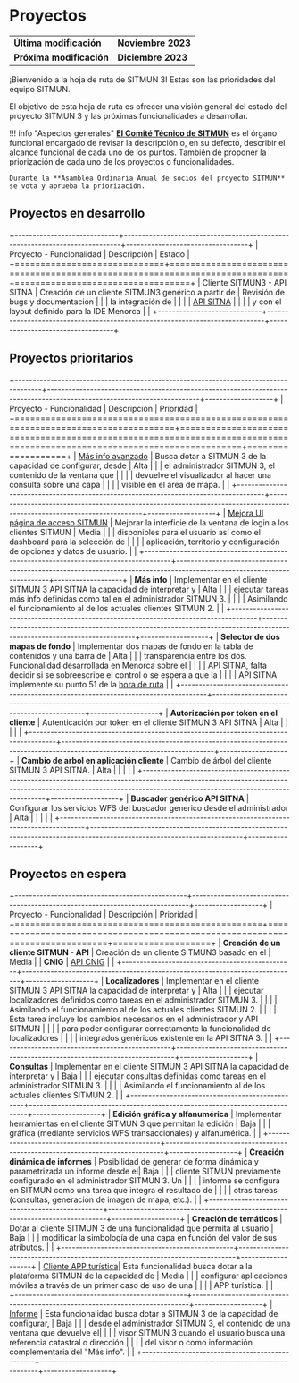 # Proyectos

<table>
    <tr>
        <td><strong>Última modificación</strong></td>
        <td><strong>Noviembre 2023</strong></td>
    </tr>
    <tr>
        <td><strong>Próxima modificación</strong></td>
        <td><strong>Diciembre 2023</strong></td>
    </tr>
</table>

¡Bienvenido a la hoja de ruta de SITMUN 3! Estas son las prioridades del equipo SITMUN.

El objetivo de esta hoja de ruta es ofrecer una visión general del estado del proyecto SITMUN 3 y las próximas funcionalidades a desarrollar.

!!! info "Aspectos generales"
    [**El Comité Técnico de SITMUN**](https://sitmun.github.io/contact/) es el órgano funcional encargado de revisar la descripción o,
    en su defecto, describir el alcance funcional de cada uno de los puntos.
    También de proponer la priorización de cada uno de los proyectos o funcionalidades.

    Durante la **Asamblea Ordinaria Anual de socios del proyecto SITMUN** se vota y aprueba la priorización.

## Proyectos en desarrollo

+-----------------------------+-----------------------------------------------------------------------------+----------------------------------+
| Proyecto - Funcionalidad    | Descripción                                                                 | Estado                           |
+=============================+=============================================================================+==================================+
| Cliente SITMUN3 - API SITNA | Creación de un cliente SITMUN3 genérico a partir de                         | Revisión de bugs y documentación |
|                             | la integración de                                                           |                                  |
|                             | [API SITNA](https://github.com/sitna/api-sitna/blob/master/README.es-ES.md) |                                  |
|                             | y con el layout definido para la IDE Menorca                                |                                  |
+-----------------------------+-----------------------------------------------------------------------------+----------------------------------+

## Proyectos prioritarios

+-------------------------------------------------------------------------------------+------------------------------------------------------------------------------------------------------------------------+-------------------+
| Proyecto - Funcionalidad                                                            | Descripción                                                                                                            | Prioridad         |
+=====================================================================================+========================================================================================================================+===================+
| [Más info avanzado](roadmap/mas-info-avanzado.md)                                   | Busca dotar a SITMUN 3 de la capacidad de configurar, desde                                                            | Alta              |
|                                                                                     | el administrador SITMUN 3, el contenido de la ventana que                                                              |                   |
|                                                                                     | devuelve el visualizador al hacer una consulta sobre una capa                                                          |                   |
|                                                                                     | visible en el área de mapa.                                                                                            |                   |
+-------------------------------------------------------------------------------------+------------------------------------------------------------------------------------------------------------------------+-------------------+
| [Mejora UI página de acceso   SITMUN](roadmap/mejora-ui-login-dashboard-cliente.md) | Mejorar la interficie de la ventana de login a los clientes SITMUN                                                     | Media             |
|                                                                                     | disponibles para el usuario así como el dashboard para la selección de                                                 |                   |
|                                                                                     | aplicación, territorio y configuración de opciones y datos de usuario.                                                 |                   |
+-------------------------------------------------------------------------------------+------------------------------------------------------------------------------------------------------------------------+-------------------+
| **Más info**                                                                        | Implementar en el cliente SITMUN 3 API SITNA la capacidad de interpretar y                                             | Alta              |
|                                                                                     | ejecutar tareas más info definidas como tal en el administrador SITMUN 3.                                              |                   |
|                                                                                     | Asimilando el funcionamiento al de los actuales clientes SITMUN 2.                                                     |                   |
+-------------------------------------------------------------------------------------+------------------------------------------------------------------------------------------------------------------------+-------------------+
| **Selector de dos mapas de fondo**                                                  | Implementar dos mapas de fondo en la tabla de contenidos y una barra de                                                | Alta              |
|                                                                                     | transparencia entre los dos. Funcionalidad desarrollada en Menorca sobre el                                            |                   |
|                                                                                     | API SITNA, falta decidir si se sobreescribe el control o se espera a que la                                            |                   |
|                                                                                     | API SITNA implemente su punto 51 de la [hora de ruta](https://github.com/sitna/api-sitna/blob/master/roadmap.es-ES.md) |                   |
+-------------------------------------------------------------------------------------+------------------------------------------------------------------------------------------------------------------------+-------------------+
| **Autorización por token en el cliente**                                            | Autenticación por token en el cliente SITMUN 3 API SITNA                                                               | Alta              |
|                                                                                     |                                                                                                                        |                   |
+-------------------------------------------------------------------------------------+------------------------------------------------------------------------------------------------------------------------+-------------------+
| **Cambio de arbol en aplicación cliente**                                           | Cambio de árbol del cliente SITMUN 3 API SITNA.                                                                        | Alta              |
|                                                                                     |                                                                                                                        |                   |
+-------------------------------------------------------------------------------------+------------------------------------------------------------------------------------------------------------------------+-------------------+
| **Buscador genérico API SITNA**                                                     | Configurar los servicios WFS del buscador generico desde el administrador                                              | Alta              |
|                                                                                     |                                                                                                                        |                   |
+-------------------------------------------------------------------------------------+------------------------------------------------------------------------------------------------------------------------+-------------------+

## Proyectos en espera

+------------------------------------------------+-----------------------------------------------------------------------------+-------------------+
| Proyecto - Funcionalidad                       | Descripción                                                                 | Prioridad         |
+================================================+=============================================================================+===================+
| **Creación de un cliente SITMUN - API**        | Creación de un cliente SITMUN3 basado en el                                 | Media             |
| **CNIG**                                       | [API CNIG](https://github.com/IGN-CNIG/API-CNIG)                            |                   |
+------------------------------------------------+-----------------------------------------------------------------------------+-------------------+
| **Localizadores**                              | Implementar en el cliente SITMUN 3 API SITNA la capacidad de interpretar y  | Alta              |
|                                                | ejecutar localizadores definidos como tareas en el administrador SITMUN 3.  |                   |
|                                                | Asimilando el funcionamiento al de los actuales clientes SITMUN 2.          |                   |
|                                                | Esta tarea incluye los cambios necesarios en el administrador y API SITMUN  |                   |
|                                                | para poder configurar correctamente la funcionalidad de localizadores       |                   |
|                                                | integrados genéricos existente en la API SITNA 3.                           |                   |
+------------------------------------------------+-----------------------------------------------------------------------------+-------------------+
| **Consultas**                                  | Implementar en el cliente SITMUN 3 API SITNA la capacidad de interpretar y  | Baja              |
|                                                | ejecutar consultas definidas como tareas en el administrador SITMUN 3.      |                   |
|                                                | Asimilando el funcionamiento al de los actuales clientes SITMUN 2.          |                   |
+------------------------------------------------+-----------------------------------------------------------------------------+-------------------+
| **Edición gráfica y alfanumérica**             | Implementar herramientas en el cliente SITMUN 3 que permitan la edición     | Baja              |
|                                                | gráfica (mediante servicios WFS transaccionales) y alfanumérica.            |                   |
+------------------------------------------------+-----------------------------------------------------------------------------+-------------------+
| **Creación dinámica de informes**              | Posibilidad de generar de forma dinámica y parametrizada un informe desde el| Baja              |
|                                                | cliente SITMUN previamente configurado en el administrador SITMUN 3. Un     |                   |
|                                                | informe se configura en SITMUN como una tarea que integra el resultado de   |                   |
|                                                | otras tareas (consultas, generación de imagen de mapa, etc.).               |                   |
+------------------------------------------------+-----------------------------------------------------------------------------+-------------------+
| **Creación de temáticos**                      | Dotar al cliente SITMUN 3 de una funcionalidad que permita al usuario       | Baja              |
|                                                | modificar la simbología de una capa en función del valor de sus atributos.  |                   |
+------------------------------------------------+-----------------------------------------------------------------------------+-------------------+
| [Cliente APP turística](roadmap/app-turismo.md)| Esta funcionalidad busca dotar a la plataforma SITMUN de la capacidad de    | Media             |
|                                                | configurar aplicaciones móviles a través de  un primer caso de uso de una   |                   |
|                                                | APP turística.                                                              |                   |  
+------------------------------------------------+-----------------------------------------------------------------------------+-------------------+
| [Informe](roadmap/informe.md)                  | Esta funcionalidad busca dotar a SITMUN 3 de la capacidad de configurar,    | Baja              |
|                                                | desde el administrador SITMUN 3, el contenido de una ventana que devuelve el|                   |
|                                                | visor SITMUN 3 cuando el usuario busca una referencia catastral o dirección |                   | 
|                                                | del visor o como información complementaria del "Más info".                 |                   |
+------------------------------------------------+-----------------------------------------------------------------------------+-------------------+
